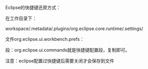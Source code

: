 Eclipse的快捷键还原方式：

在工作目录下：

workspace/.metadata/.plugins/org.eclipse.core.runtime/.settings/

文件org.eclipse.ui.workbench.prefs：

段：org.eclipse.ui.commands就是快捷键配置段，复制即可。

注意：eclipse配置过快捷键后需要关闭才会保存到文件